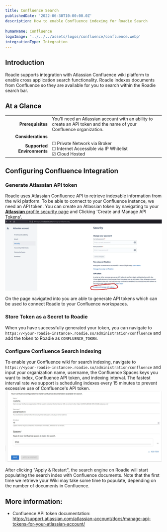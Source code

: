 ```yaml
---
title: Confluence Search
publishedDate: '2022-06-30T10:00:00.0Z'
description: How to enable Confluence indexing for Roadie Search

humanName: Confluence
logoImage: '../../../assets/logos/confluence/confluence.webp'
integrationType: Integration
---
```


## Introduction

Roadie supports integration with Atlassian Confluence wiki platform to enable cross application search functionality. Roadie indexes documents from Confluence so they are available for you to search within the Roadie search bar. 

## At a Glance
| | |
|---: | --- |
| **Prerequisites** | You'll need an Atlassian account with an ability to create an API token and the name of your Confluence organization. |
| **Considerations** |  |
| **Supported Environments** | ☐ Private Network via Broker <br /> ☐ Internet Accessible via IP Whitelist <br /> ☑ Cloud Hosted |

## Configuring Confluence Integration

### Generate Atlassian API token

Roadie uses Atlassian Confluence API to retrieve indexable information from the wiki platform. To be able to connect to your Confluence instance, we need an API token. 
You can create an Atlassian token by navigating to your [**Atlassian** profile security page](https://id.atlassian.com/manage-profile/security) and Clicking 'Create and Manage API Tokens'.
![Creating an Atlassian token](./confluence_api_token_generation.webp)


On the page navigated into you are able to generate API tokens which can be used to connect Roadie to your Confluence workspaces.

### Store Token as a Secret to Roadie

When you have successfully generated your token, you can navigate to `https://<your-roadie-instance>.roadie.so/administration/confluence` and add the token to Roadie as `CONFLUENCE_TOKEN`.

### Configure Confluence Search Indexing

To enable your Confluence wiki for search indexing,  navigate to `https://<your-roadie-instance>.roadie.so/administration/confluence` and input your organization name, username, the Confluence Spaces keys you want to index, Confluence API token, and indexing interval. The fastest interval rate we support is scheduling indexes every 15 minutes to prevent excessive use of Confluence's API token.
![Confluence Search Indexing Configuration](./confluence_settings.webp)

After clicking "Apply & Restart", the search engine on Roadie will start populating the search index with Confluence documents. Note that the first time we retrieve your Wiki may take some time to populate, depending on the number of documents in Confluence.


## More information:

* Confluence API token documentation: https://support.atlassian.com/atlassian-account/docs/manage-api-tokens-for-your-atlassian-account/

